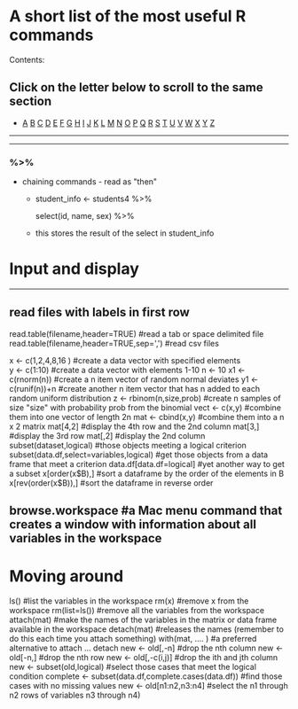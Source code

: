 # A short list of the most useful R commands

Contents:
## Click on the letter below to scroll to the same section

- [A](#A)  [B](#B)  [C](#C)  [D](#D)  [E](#E)  [F](#F)  [G](#G)  [H](#H)  [I](#I)  [J](#J)  [K](#K)  [L](#L)  [M](#M)  [N](#N)  [O](#O)  [P](#P)  [Q](#Q)  [R](#R)  [S](#S)  [T](#T)  [U](#U)  [V](#V)  [W](#W)  [X](#X)  [Y](#Y)  [Z](#Z)

____
----

### %>%
+ chaining commands - read as "then"
  - student_info <- students4 %>%
  
    select(id, name, sex) %>%
  
  - this stores the result of the select in student_info


# Input and display
----
## read files with labels in first row
read.table(filename,header=TRUE)           #read a tab or space delimited file
read.table(filename,header=TRUE,sep=',')   #read csv files

x <- c(1,2,4,8,16 )  		           #create a data vector with specified elements  
y <- c(1:10)                               #create a data vector with elements 1-10
n <- 10
x1 <- c(rnorm(n))                          #create a n item vector of random normal deviates
y1 <- c(runif(n))+n                        #create another n item vector that has n added to each random uniform distribution
z <- rbinom(n,size,prob)                   #create n samples of size "size" with probability prob from the binomial
vect <- c(x,y)                             #combine them into one vector of length 2n
mat <- cbind(x,y)                          #combine them into a n x 2 matrix
mat[4,2]                                   #display the 4th row and the 2nd column
mat[3,]                                    #display the 3rd row
mat[,2]                                    #display the 2nd column
subset(dataset,logical)                    #those objects meeting a logical criterion
subset(data.df,select=variables,logical)   #get those objects from a data frame that meet a criterion
data.df[data.df=logical]                   #yet another way to get a subset
x[order(x$B),]                             #sort a dataframe by the order of the elements in B
x[rev(order(x$B)),]                        #sort the dataframe in reverse order

browse.workspace                           #a Mac menu command that creates a window with information about all variables in the workspace
----


# Moving around
ls()                                      #list the variables in the workspace
rm(x)                                     #remove x from the workspace
rm(list=ls())                             #remove all the variables from the workspace
attach(mat)                               #make the names of the variables in the matrix or data frame available in the workspace
detach(mat)                               #releases the names (remember to do this each time you attach something)
with(mat, .... )                          #a preferred alternative to attach ... detach
new <- old[,-n]                              #drop the nth column
new <- old[-n,]                              #drop the nth row
new <- old[,-c(i,j)]                      #drop the ith and jth column
new <- subset(old,logical)                   #select those cases that meet the logical condition
complete  <-  subset(data.df,complete.cases(data.df)) #find those cases with no missing values
new <- old[n1:n2,n3:n4]                      #select the n1 through n2 rows of variables n3 through n4)
